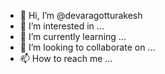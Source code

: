 - 👋 Hi, I’m @devaragotturakesh
- 👀 I’m interested in ...
- 🌱 I’m currently learning ...
- 💞️ I’m looking to collaborate on ...
- 📫 How to reach me ...

<!---
devaragotturakesh/devaragotturakesh is a ✨ special ✨ repository because its `README.md` (this file) appears on your GitHub profile.
You can click the Preview link to take a look at your changes.
--->
